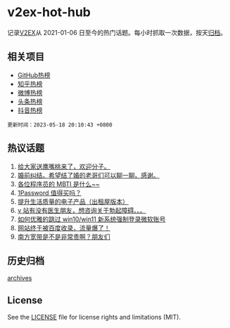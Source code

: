 # v2ex-hot-hub

 记录[V2EX](https://www.v2ex.com/)从 2021-01-06 日至今的热门话题。每小时抓取一次数据，按天[归档](archives)。
 
 ## 相关项目

- [GitHub热榜](https://github.com/snaildev/github-hot-hub)
- [知乎热榜](https://github.com/snaildev/zhihu-hot-hub)
- [微博热榜](https://github.com/snaildev/weibo-hot-hub)
- [头条热榜](https://github.com/snaildev/toutiao-hot-hub)
- [抖音热榜](https://github.com/snaildev/douyin-hot-hub)


 `更新时间：2023-05-18 20:10:43 +0800`

## 热议话题

1. [给大家送鹰嘴桃来了，欢迎分子。](https://www.v2ex.com/t/940945)
1. [婚前纠结。希望结了婚的老哥们可以聊一聊。感谢。](https://www.v2ex.com/t/940833)
1. [各位程序员的 MBTI 是什么~~](https://www.v2ex.com/t/940934)
1. [1Password 值得买吗？](https://www.v2ex.com/t/940806)
1. [提升生活质量的电子产品（出租屋版本）](https://www.v2ex.com/t/940937)
1. [v 站有没有医生朋友，想咨询关于勃起障碍。。。](https://www.v2ex.com/t/940992)
1. [如何优雅的跳过 win10/win11 新系统强制登录微软账号](https://www.v2ex.com/t/940889)
1. [网站终于被百度收录，流量爆了！](https://www.v2ex.com/t/940991)
1. [南方宽带是不是非常贵啊？朋友们](https://www.v2ex.com/t/940828)

## 历史归档

[archives](archives)

## License

See the [LICENSE](LICENSE) file for license rights and limitations (MIT).
